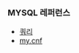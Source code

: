 ### MYSQL 레퍼런스
- [쿼리]()
- [my.cnf](https://github.com/juneyoung/DEV-INFOS/blob/master/MYSQL/my.cnf.md)
